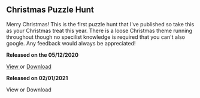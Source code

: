 ## Christmas Puzzle Hunt

Merry Christmas! This is the first puzzle hunt that I've published so take this as your Christmas treat this year. There is a loose Christmas theme running throughout though no specilist knowledge is required that you can't also google. Any feedback would always be appreciated! 

**Released on the 05/12/2020**

<a href="../20201205_Christmas.pdf" target="_top"> View </a> or <a href="../20201205_Christmas.pdf" download="20201205_Christmas"> Download </a>

**Released on 02/01/2021**

View or Download 

